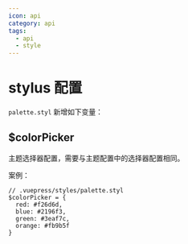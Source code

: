 ```yaml
---
icon: api
category: api
tags:
  - api
  - style
---
```


# stylus 配置

`palette.styl` 新增如下变量：

## \$colorPicker

主题选择器配置，需要与主题配置中的选择器配置相同。

案例：

```stylus
// .vuepress/styles/palette.styl
$colorPicker = {
  red: #f26d6d,
  blue: #2196f3,
  green: #3eaf7c,
  orange: #fb9b5f
}
```
